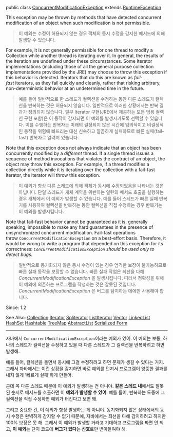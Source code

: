public class [ConcurrentModificationException](<[](https://docs.oracle.com/en/java/javase/22/docs/api/java.base/java/util/ConcurrentModificationException.html)>)
extends [RuntimeException](https://docs.oracle.com/en/java/javase/22/docs/api/java.base/java/lang/RuntimeException.html "class in java.lang")

This exception may be thrown by methods that have detected concurrent modification of an object when such modification is not permissible.

>이 예외는 수정이 허용되지 않는 경우 객체의 동시 수정을 감지한 메서드에 의해 발생할 수 있습니다.

For example, it is not generally permissible for one thread to modify a Collection while another thread is iterating over it. In general, the results of the iteration are undefined under these circumstances. Some Iterator implementations (including those of all the general purpose collection implementations provided by the JRE) may choose to throw this exception if this behavior is detected. Iterators that do this are known as _fail-fast_ iterators, as they fail quickly and cleanly, rather that risking arbitrary, non-deterministic behavior at an undetermined time in the future.

>예를 들어 일반적으로 한 스레드가 컬렉션을 수정하는 동안 다른 스레드가 컬렉션을 반복하는 것은 허용되지 않습니다. 
>일반적으로 이러한 상황에서는 반복 결과가 정의되지 않습니다. 
>일부 Iterator 구현(JRE에서 제공하는 모든 범용 컬렉션 구현 포함)은 이 동작이 감지되면 이 예외를 발생시키도록 선택할 수 있습니다. 
>이를 수행하는 반복자는 미래의 결정되지 않은 시간에 임의적이고 비결정적인 동작을 위험에 빠뜨리는 대신 신속하고 깔끔하게 실패하므로 빠른 실패(fail-fast) 반복자로 알려져 있습니다.

Note that this exception does not always indicate that an object has been concurrently modified by a _different_ thread. If a single thread issues a sequence of method invocations that violates the contract of an object, the object may throw this exception. For example, if a thread modifies a collection directly while it is iterating over the collection with a fail-fast iterator, the iterator will throw this exception.

>이 예외가 항상 다른 스레드에 의해 객체가 동시에 수정되었음을 나타내는 것은 아닙니다. 
>단일 스레드가 개체 계약을 위반하는 일련의 메서드 호출을 실행하는 경우 개체에서 이 예외가 발생할 수 있습니다. 
>예를 들어 스레드가 빠른 실패 반복기를 사용하여 컬렉션을 반복하는 동안 컬렉션을 직접 수정하는 경우 반복기는 이 예외를 발생시킵니다.

Note that fail-fast behavior cannot be guaranteed as it is, generally speaking, impossible to make any hard guarantees in the presence of unsynchronized concurrent modification. Fail-fast operations throw `ConcurrentModificationException` on a best-effort basis. Therefore, it would be wrong to write a program that depended on this exception for its correctness: _`ConcurrentModificationException` should be used only to detect bugs._

>일반적으로 동기화되지 않은 동시 수정이 있는 경우 엄격한 보장이 불가능하므로 빠른 실패 동작을 보장할 수 없습니다. 
>빠른 실패 작업은 최선을 다해 _ConcurrentModificationException_ 을 발생시킵니다. 
>따라서 정확성을 위해 이 예외에 의존하는 프로그램을 작성하는 것은 잘못된 것입니다. _ConcurrentModificationException_ 은 버그를 탐지하는 데에만 사용해야 합니다.

Since:
1.2

See Also:
[Collection](https://docs.oracle.com/en/java/javase/22/docs/api/java.base/java/util/Collection.html) [Iterator](https://docs.oracle.com/en/java/javase/22/docs/api/java.base/java/util/Iterator.html) [Spliterator](https://docs.oracle.com/en/java/javase/22/docs/api/java.base/java/util/Spliterator.html) [ListIterator](https://docs.oracle.com/en/java/javase/22/docs/api/java.base/java/util/ListIterator.html) [Vector](https://docs.oracle.com/en/java/javase/22/docs/api/java.base/java/util/Vector.html) [LinkedList](https://docs.oracle.com/en/java/javase/22/docs/api/java.base/java/util/LinkedList.html) [HashSet](https://docs.oracle.com/en/java/javase/22/docs/api/java.base/java/util/HashSet.html) [Hashtable](https://docs.oracle.com/en/java/javase/22/docs/api/java.base/java/util/Hashtable.html) [TreeMap](https://docs.oracle.com/en/java/javase/22/docs/api/java.base/java/util/TreeMap.html) [AbstractList](https://docs.oracle.com/en/java/javase/22/docs/api/java.base/java/util/AbstractList.html) [Serialized Form](https://docs.oracle.com/en/java/javase/22/docs/api/serialized-form.html#java.util.ConcurrentModificationException)

---
자바에서 `ConcurrentModificationException`이라는 예외가 있어.
이 예외는 보통, 하나의 스레드가 컬렉션을 수정하고 있을 때 다른 스레드가 그 컬렉션을 반복하려고 하면 발생해. 

예를 들어, 컬렉션을 돌면서 동시에 그걸 수정하려고 하면 문제가 생길 수 있다는 거지.
그래서 자바에서는 이런 상황을 감지하면 바로 예외를 던져서 프로그램이 엉뚱한 결과를 내지 않게 '빠르게 실패'하게 만들어.

근데 꼭 다른 스레드 때문에 이 예외가 발생하는 건 아니야. 
**같은 스레드 내**에서도 잘못된 순서로 메서드를 호출하면 이 **예외가 발생할 수 있어**.
예를 들어, 반복하는 도중에 그 컬렉션을 직접 수정하면 예외가 터진다고 보면 돼.

그리고 중요한 건, 이 예외가 항상 발생하는 게 아니야. 
동기화되지 않은 상태에서의 동시 수정은 완벽하게 감지할 수 없기 때문에, 자바에서는 최선을 다해 감지하려고 하지만 100% 보장은 못 해. 그래서 이 예외가 발생할 거라고 기대하고 프로그램을 짜면 안 되고, **이 예외는** 단지 코드에 **버그가 있다는 신호**로만 받아들여야 해.
